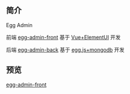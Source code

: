 ## 简介

Egg Admin

前端 [egg-admin-front](https://github.com/SoulLyoko/egg-admin-front) 基于 [Vue+ElementUI](https://cn.vuejs.org/) 开发

后端 [egg-admin-back](https://github.com/SoulLyoko/egg-admin-back) 基于 [egg.js+mongodb](https://eggjs.org/zh-cn/) 开发

## 预览

[egg-admin-front](https://soullyoko.github.io/egg-admin-front/)
